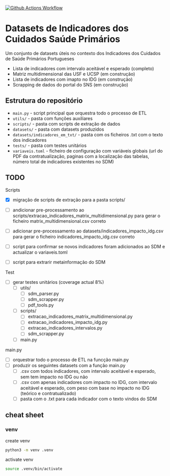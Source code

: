 [![Github Actions Workflow](https://github.com/DiogoCarapito/datasets_indicadores/actions/workflows/main.yaml/badge.svg)](https://github.com/DiogoCarapito/datasets_indicadores/actions/workflows/main.yaml)

# Datasets de Indicadores dos Cuidados Saúde Primários
Um conjunto de datasets úteis no contexto dos Indicadores dos Cuidados de Saúde Primários Portugueses
- Lista de indicadores com intervalo aceitável e esperado (completo)
- Matriz multidimensional das USF e UCSP (em construção)
- Lista de indicadores com imapto no IDG (em construção)
- Scrapping de dados do portal do SNS (em construção)

## Estrutura do repositório
- ```main.py``` - script principal que orquestra todo o processo de ETL
- ```utils/``` - pasta com funções auxiliares
- ```scripts/``` - pasta com scripts de extração de dados
- ```datasets/``` - pasta com datasets produzidos
- ```datasets/indicadores_em_txt/``` - pasta com os ficheiros .txt com o texto dos indicadores
- ```tests/``` - pasta com testes unitários
- ```variaveis.toml``` - ficheiro de configuração com variáveis globais (url do PDF da contratualização, paginas com a localização das tabelas, número total de indicadores existentes no SDM)

## TODO
Scripts
- [x] migração de scripts de extração para a pasta scripts/
- [ ] andicionar pre-processamento ao scripts/extracao_indicadores_matrix_multidimensional.py para gerar o ficheiro matrix_multidimensional.csv correto
- [ ] adicionar pre-processamento ao datasets/indicadores_impacto_idg.csv para gerar o ficheiro indicadores_impacto_idg.csv correto
- [ ] script para confirmar se novos indicadores foram adicionados ao SDM e actualizar o variaveis.toml

- [ ] script para extrarir metainformação do SDM

Test
- [ ] gerar testes unitários (coverage actual 8%)
    - [ ] utils/
        - [ ] sdm_parser.py
        - [ ] sdm_scrapper.py
        - [ ] pdf_tools.py
    - [ ] scripts/
        - [ ] extracao_indicadores_matrix_multidimensional.py
        - [ ] extracao_indicadores_impacto_idg.py
        - [ ] extracao_indicadores_intervalos.py
        - [ ] sdm_scrapper.py
    - [ ] main.py

main.py
- [ ] orquestrar todo o processo de ETL na funcção main.py
- [ ] produzir os seguintes datasets com a função main.py
    - [ ] .csv com todos indicadores, com intervalo aceitável e esperado, sem tem impacto no IDG ou não
    - [ ] .csv com apenas indicadores com impacto no IDG, com intervalo aceitável e esperado, com peso com base no impacto no IDG (teórico e contratualizado)
    - [ ] pasta com o .txt para cada indicador com o texto vindos do SDM

## cheat sheet
### venv
create venv
```bash
python3 -m venv .venv
```

activate venv
```bash
source .venv/bin/activate
```